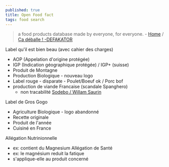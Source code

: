 ```yaml
---
published: true
title: Open Food fact
tags: food search
---
```

> a food products database made by everyone, for everyone. - [Home](https://world.openfoodfacts.org) / [Ça déballe ! -DEFAKATOR](https://www.youtube.com/watch?v=BnP9AbA_kBU)

Label qu'il est bien beau (avec cahier des charges)
- AOP (Appelation d'origine protégée)
- IGP (Indication géographique protégée) / IGP+ (suisse)
- Produit de Montagne
- Production Biologique - nouveau logo
- Label rouge - disparate - Poulet/Boeuf ok / Porc bof
- production de viande Francaise (scandale Spanghero)
	- non tracabilité [Sodebo / Willam Saurin](https://youtu.be/BnP9AbA_kBU?t=2325)

Label de Gros Gogo
- Agriculture Biologique - logo abandonné
- Recette originale
- Produit de l'année
- Cuisiné en France

Allégation Nutrinionnelle
- ex: contient du Magnesium
Allégation de Santé
- ex: le magnésium reduit la fatique
- s'applique-elle au produit concerné